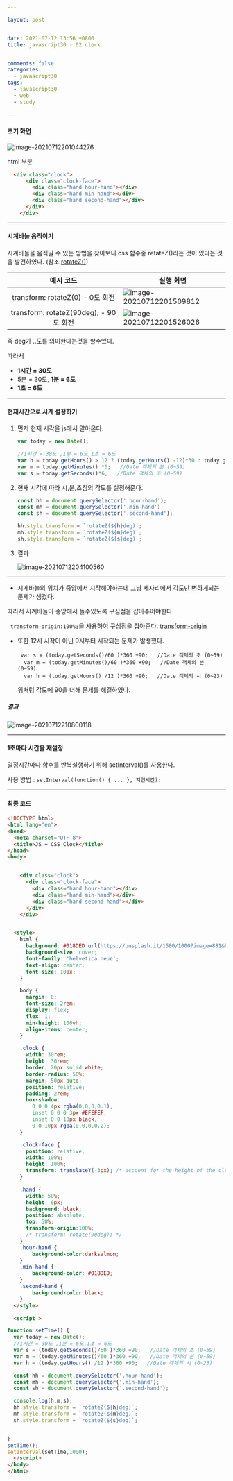 ```yaml
---

layout: post


date: 2021-07-12 13:56 +0800
title: javascript30 - 02 clock


comments: false
categories: 
  - javascript30
tags: 
  - javascript30
  - web
  - study

---
```




#### 초기 화면

![image-20210712201044276](C:\Users\UserK\AppData\Roaming\Typora\typora-user-images\image-20210712201044276.png)



html 부분

```html
  <div class="clock">
      <div class="clock-face">
        <div class="hand hour-hand"></div>
        <div class="hand min-hand"></div>
        <div class="hand second-hand"></div>
      </div>
    </div>
```



---



#### 시계바늘 움직이기

시계바늘을 움직일 수 있는 방법을 찾아보니 css 함수중 retateZ()라는 것이 있다는 것을 발견하였다.  (참조 [rotateZ()](https://developer.mozilla.org/en-US/docs/Web/CSS/transform-function/rotateZ()))



|               예시 코드                | 실행 화면                                                    |
| :------------------------------------: | ------------------------------------------------------------ |
|    transform: rotateZ(0) - 0도 회전    | ![image-20210712201509812](C:\Users\UserK\AppData\Roaming\Typora\typora-user-images\image-20210712201509812.png) |
| transform: rotateZ(90deg); - 90도 회전 | ![image-20210712201526026](C:\Users\UserK\AppData\Roaming\Typora\typora-user-images\image-20210712201526026.png) |

즉 deg가 ..도를 의미한다는것을 할수있다. 



따라서 

- **1시간 = 30도**
- 5분 = 30도, **1분 = 6도**
- **1초 = 6도**



---

#### 현재시간으로 시계 설정하기

1. 먼저 현재 시각을 js에서 알아온다. 

   ```js
   var today = new Date();
   
   //1시간 = 30도 ,1분 = 6도,1초 = 6도
   var h = today.getHours() > 12 ? (today.getHours() -12)*30 : today.getHours()*30;     //Date 객체의 시 (0~23)
   var m = today.getMinutes() *6;   //Date 객체의 분 (0~59)
   var s = today.getSeconds()*6;   //Date 객체의 초 (0~59)
   ```

2. 현재 시각에 따라 시,분,초침의 각도를 설정해준다. 

   ```js
   const hh = document.querySelector('.hour-hand');
   const mh = document.querySelector('.min-hand');
   const sh = document.querySelector('.second-hand');
   
   hh.style.transform = `rotateZ(${h}deg)`;
   mh.style.transform = `rotateZ(${m}deg)`;
   sh.style.transform = `rotateZ(${s}deg)`;
   ```

3. 결과 

   ![image-20210712204100560](C:\Users\UserK\AppData\Roaming\Typora\typora-user-images\image-20210712204100560.png)

---



- 시게바늘의 위치가 중앙에서 시작해야하는데 그냥 제자리에서 각도만 변하게되는 문제가 생겼다. 

따라서 시계바늘이 중앙에서 돌수있도록 구심점을 잡아주어야한다. 

` transform-origin:100%;`을 사용하여 구심점을 잡아준다.  [transform-origin](https://developer.mozilla.org/en-US/docs/Web/CSS/transform-origin)



- 또한 12시 시작이 아닌 9시부터 시작되는 문제가 발생했다. 

  ```
   var s = (today.getSeconds()/60 )*360 +90;   //Date 객체의 초 (0~59)
    var m = (today.getMinutes()/60 )*360 +90;   //Date 객체의 분 (0~59)
    var h = (today.getHours() /12 )*360 +90;   //Date 객체의 시 (0~23)
  ```

  위처럼 각도에 90을 더해 문제를 해결하였다. 

##### 결과

![image-20210712210800118](C:\Users\UserK\AppData\Roaming\Typora\typora-user-images\image-20210712210800118.png)

----

#### 1초마다 시간을 재설정

일정시간마다 함수를 반복실행하기 위해 setInterval()를 사용한다. 

사용 방법 : `setInterval(function() { ... }, 지연시간);`

---



#### 최종 코드



```html
<!DOCTYPE html>
<html lang="en">
<head>
  <meta charset="UTF-8">
  <title>JS + CSS Clock</title>
</head>
<body>


    <div class="clock">
      <div class="clock-face">
        <div class="hand hour-hand"></div>
        <div class="hand min-hand"></div>
        <div class="hand second-hand"></div>
      </div>
    </div>


  <style>
    html {
      background: #018DED url(https://unsplash.it/1500/1000?image=881&blur=5);
      background-size: cover;
      font-family: 'helvetica neue';
      text-align: center;
      font-size: 10px;
    }

    body {
      margin: 0;
      font-size: 2rem;
      display: flex;
      flex: 1;
      min-height: 100vh;
      align-items: center;
    }

    .clock {
      width: 30rem;
      height: 30rem;
      border: 20px solid white;
      border-radius: 50%;
      margin: 50px auto;
      position: relative;
      padding: 2rem;
      box-shadow:
        0 0 0 4px rgba(0,0,0,0.1),
        inset 0 0 0 3px #EFEFEF,
        inset 0 0 10px black,
        0 0 10px rgba(0,0,0,0.2);
    }

    .clock-face {
      position: relative;
      width: 100%;
      height: 100%;
      transform: translateY(-3px); /* account for the height of the clock hands */
    }

    .hand {
      width: 50%;
      height: 6px;
      background: black;
      position: absolute;
      top: 50%;
      transform-origin:100%;
      /* transform: rotate(90deg); */
    }
    .hour-hand {
        background-color:darksalmon;
    }
    .min-hand {
        background-color: #018DED;
    }
    .second-hand {
        background-color:black;
    }
  </style>

  <script >

function setTime() {
  var today = new Date();
  //1시간 = 30도 ,1분 = 6도,1초 = 6도
  var s = (today.getSeconds()/60 )*360 +90;   //Date 객체의 초 (0~59)
  var m = (today.getMinutes()/60 )*360 +90;   //Date 객체의 분 (0~59)
  var h = (today.getHours() /12 )*360 +90;   //Date 객체의 시 (0~23)

  const hh = document.querySelector('.hour-hand');
  const mh = document.querySelector('.min-hand');
  const sh = document.querySelector('.second-hand');

  console.log(h,m,s);
  hh.style.transform = `rotateZ(${h}deg)`;
  mh.style.transform = `rotateZ(${m}deg)`;
  sh.style.transform = `rotateZ(${s}deg)`;


}
setTime();
setInterval(setTime,1000);
  </script>
</body>
</html>

```

